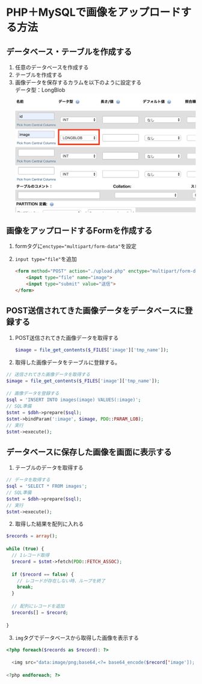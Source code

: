 # PHP＋MySQLで画像をアップロードする方法

## データベース・テーブルを作成する
1. 任意のデータベースを作成する
2. テーブルを作成する
3. 画像データを保存するカラムを以下のように設定する  
データ型：LongBlob
	![](./img/01.png)

## 画像をアップロードするFormを作成する
1. formタグに`enctype="multipart/form-data"`を設定
2. `input type="file"`を追加
		
	```HTML
	<form method="POST" action="./upload.php" enctype="multipart/form-data">
		<input type="file" name="image">
		<input type="submit" value="送信">
	</form>
	```

## POST送信されてきた画像データをデータベースに登録する
	
1. POST送信されてきた画像データを取得する
		
	```PHP
	$image = file_get_contents($_FILES['image']['tmp_name']);
	```

2. 取得した画像データをテーブルに登録する。

  ```PHP
  // 送信されてきた画像データを取得する
  $image = file_get_contents($_FILES['image']['tmp_name']);

  // 画像データを登録する
  $sql = 'INSERT INTO images(image) VALUES(:image)';
  // SQL準備
  $stmt = $dbh->prepare($sql);
  $stmt->bindParam(':image', $image, PDO::PARAM_LOB);
  // 実行
  $stmt->execute();
  ```

## データベースに保存した画像を画面に表示する
1. テーブルのデータを取得する

  ```PHP
  // データを取得する
  $sql = 'SELECT * FROM images';
  // SQL準備
  $stmt = $dbh->prepare($sql);
  // 実行
  $stmt->execute();
  ```

2. 取得した結果を配列に入れる

  ```PHP
  $records = array();

  while (true) {
    // 1レコード取得
    $record = $stmt->fetch(PDO::FETCH_ASSOC);
    
    if ($record == false) {
      // レコードが存在しない時、ループを終了
      break;
    }

    // 配列にレコードを追加
    $records[] = $record;

  }
  ```

3. `img`タグでデータベースから取得した画像を表示する

  ```PHP
  <?php foreach($records as $record): ?>

    <img src="data:image/png;base64,<?= base64_encode($record['image']); ?>" >

  <?php endforeach; ?>
  ```